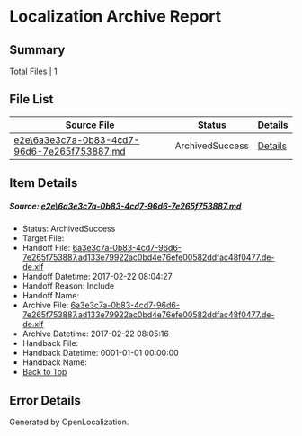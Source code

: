 # <a name='report-top'></a> Localization Archive Report

## Summary
 Total Files | 1

## File List
 Source File | Status | Details 
 ----------- | ------ | ------- 
 [e2e\6a3e3c7a-0b83-4cd7-96d6-7e265f753887.md](https://github.com/OpenLocalizationTestOrg/ol-test4/blob/d2d6957a702f9fee4df97412f6de416c42c0d256/e2e/6a3e3c7a-0b83-4cd7-96d6-7e265f753887.md) | ArchivedSuccess | [Details](#8ddba4a3580dc5bb60250e4ea319eb59b1b2833e1)

## Item Details
##### <a name='8ddba4a3580dc5bb60250e4ea319eb59b1b2833e1'></a> Source: [e2e\6a3e3c7a-0b83-4cd7-96d6-7e265f753887.md](https://github.com/OpenLocalizationTestOrg/ol-test4/blob/d2d6957a702f9fee4df97412f6de416c42c0d256/e2e/6a3e3c7a-0b83-4cd7-96d6-7e265f753887.md)
* Status: ArchivedSuccess
* Target File: 
* Handoff File: [6a3e3c7a-0b83-4cd7-96d6-7e265f753887.ad133e79922ac0bd4e76efe00582ddfac48f0477.de-de.xlf](https://github.com/OpenLocalizationTestOrg/ol-test4-handoff/blob/deede6a959cf750f25135dc54ad622413fa07b2e/ol-handoff/OpenLocalizationTestOrg/ol-test4-dede/xinjiang/ht/6a3e3c7a-0b83-4cd7-96d6-7e265f753887.ad133e79922ac0bd4e76efe00582ddfac48f0477.de-de.xlf)
* Handoff Datetime: 2017-02-22 08:04:27
* Handoff Reason: Include
* Handoff Name: 
* Archive File: [6a3e3c7a-0b83-4cd7-96d6-7e265f753887.ad133e79922ac0bd4e76efe00582ddfac48f0477.de-de.xlf](https://github.com/OpenLocalizationTestOrg/ol-test4-handoff/blob/1535f10372c38f52d31711f61d6ece13676027b9/ol-archive/OpenLocalizationTestOrg/ol-test4-dede/xinjiang/ht/6a3e3c7a-0b83-4cd7-96d6-7e265f753887.ad133e79922ac0bd4e76efe00582ddfac48f0477.de-de.xlf)
* Archive Datetime: 2017-02-22 08:05:16
* Handback File: 
* Handback Datetime: 0001-01-01 00:00:00
* Handback Name: 
* [Back to Top](#report-top)


## Error Details

Generated by OpenLocalization.
